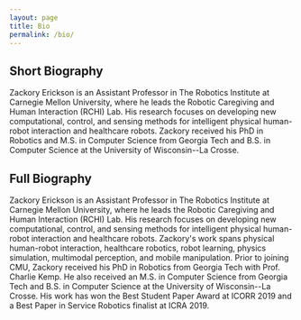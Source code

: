 ```yaml
---
layout: page
title: Bio
permalink: /bio/
---
```


## Short Biography
Zackory Erickson is an Assistant Professor in The Robotics Institute at Carnegie Mellon University, 
where he leads the Robotic Caregiving and Human Interaction (RCHI) Lab.
His research focuses on developing new computational, control, and sensing methods for intelligent physical human-robot interaction and healthcare robots.
Zackory received his PhD in Robotics and M.S. in Computer Science from Georgia Tech and B.S. in Computer Science at the University of Wisconsin--La Crosse. 

## Full Biography
Zackory Erickson is an Assistant Professor in The Robotics Institute at Carnegie Mellon University, 
where he leads the Robotic Caregiving and Human Interaction (RCHI) Lab.
His research focuses on developing new computational, control, and sensing methods for intelligent physical human-robot interaction and healthcare robots.
Zackory's work spans physical human-robot interaction, healthcare robotics, robot learning, physics simulation, multimodal perception, and mobile manipulation.
Prior to joining CMU, Zackory received his PhD in Robotics from Georgia Tech with Prof. Charlie Kemp. 
He also received an M.S. in Computer Science from Georgia Tech and B.S. in Computer Science at the University of Wisconsin--La Crosse.
His work has won the Best Student Paper Award at ICORR 2019 and a Best Paper in Service Robotics finalist at ICRA 2019.
